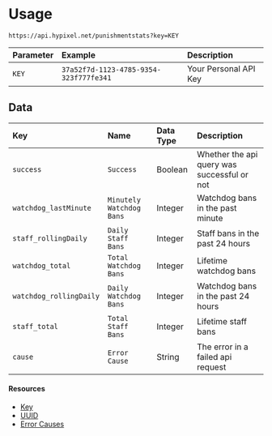 # Usage
`https://api.hypixel.net/punishmentstats?key=KEY`

|Parameter|Example|Description|
|:-|:-|:-|
|`KEY`|`37a52f7d-1123-4785-9354-323f777fe341`|Your Personal API Key| 

## Data
|Key|Name|Data Type|Description|
|:-|:-|:-|:-|
|`success`|`Success`|Boolean|Whether the api query was successful or not|
|`watchdog_lastMinute`|`Minutely Watchdog Bans`|Integer|Watchdog bans in the past minute|
|`staff_rollingDaily`|`Daily Staff Bans`|Integer|Staff bans in the past 24 hours|
|`watchdog_total`|`Total Watchdog Bans`|Integer|Lifetime watchdog bans|
|`watchdog_rollingDaily`|`Daily Watchdog Bans`|Integer|Watchdog bans in the past 24 hours|
|`staff_total`|`Total Staff Bans`|Integer|Lifetime staff bans|
|`cause`|`Error Cause`|String|The error in a failed api request|

#### Resources
- [Key](https://github.com/Mysterium422/HypixelAPIWiki/blob/main/API%20Usage/GetAKey.md)
- [UUID](https://github.com/Mysterium422/HypixelAPIWiki/blob/main/API%20Usage/UUID.md)
- [Error Causes](https://github.com/Mysterium422/HypixelAPIWiki/blob/main/Boosters/Errors.md)